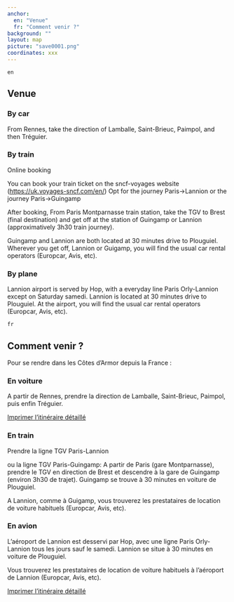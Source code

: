 ```yaml
---
anchor:
  en: "Venue"
  fr: "Comment venir ?"
background: ""
layout: map
picture: "save0001.png"
coordinates: xxx
---
```

`en`

## Venue

 ### By car

 From Rennes, take the direction of Lamballe, Saint-Brieuc, Paimpol, and then Tréguier.

 ### By train

Online booking

You can book your train ticket on the sncf-voyages website (https://uk.voyages-sncf.com/en/)
Opt for the journey Paris->Lannion or the journey Paris->Guingamp

After booking,
From Paris Montparnasse train station, take the TGV to Brest (final destination) and get off at the station of Guingamp or Lannion (approximatively 3h30 train journey).

Guingamp and Lannion are both located at 30 minutes drive to Plouguiel.
Wherever you get off, Lannion or Guigamp, you will find the usual car rental operators (Europcar, Avis, etc).

 ### By plane

Lannion airport is served by Hop, with a everyday line Paris Orly-Lannion except on Saturday samedi.
Lannion is located at 30 minutes drive to Plouguiel.
At the airport, you will find the usual car rental operators (Europcar, Avis, etc).

`fr`

## Comment venir ?

Pour se rendre dans les Côtes d’Armor depuis la France :


### En voiture

 A partir de Rennes, prendre la direction de Lamballe, Saint-Brieuc, Paimpol, puis enfin Tréguier.

[Imprimer l’itinéraire détaillé](http://ludin.javerzac.com/wp-contenu/uploads/pour-venir-chez-nous.pdf)

### En train

 Prendre la ligne TGV Paris-Lannion

ou la ligne TGV Paris-Guingamp: A partir de Paris (gare Montparnasse), prendre le TGV en direction de Brest et descendre à la gare de Guingamp (environ 3h30 de trajet). Guingamp se trouve à 30 minutes en voiture de Plouguiel.

A Lannion, comme à Guigamp, vous trouverez les prestataires de location de voiture habituels (Europcar, Avis, etc).

### En avion

L’aéroport de Lannion est desservi par Hop, avec une ligne Paris Orly-Lannion tous les jours sauf le samedi.
Lannion se situe à 30 minutes en voiture de Plouguiel.

Vous trouverez les prestataires de location de voiture habituels à l’aéroport de Lannion (Europcar, Avis, etc).

[Imprimer l’itinéraire détaillé](http://ludin.javerzac.com/wp-contenu/uploads/pour-venir-chez-nous.pdf)
